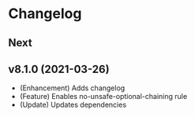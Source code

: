 # Changelog

## Next

## v8.1.0 (2021-03-26)

* (Enhancement) Adds changelog
* (Feature) Enables no-unsafe-optional-chaining rule
* (Update) Updates dependencies
